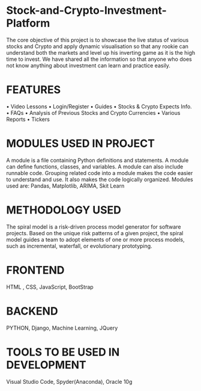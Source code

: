 # Stock-and-Crypto-Investment-Platform

The core objective of this project is to showcase the live status of various stocks and Crypto and apply dynamic visualisation so that any rookie can understand both the markets and level up his inverting game as it is the high time to invest. We have shared all the information so that anyone who does not know anything about investment can learn and practice easily.

# FEATURES
• Video Lessons
• Login/Register
• Guides
• Stocks & Crypto Expects Info.
• FAQs
• Analysis of Previous Stocks and Crypto Currencies
• Various Reports
• Tickers

# MODULES USED IN PROJECT
A module is a file containing Python definitions and statements. A module can define functions, classes, and variables. A module can also include runnable code. Grouping related code into a module makes the code easier to understand and use. It also makes the code logically organized. Modules used are: Pandas, Matplotlib, ARIMA, Skit Learn

# METHODOLOGY USED
The spiral model is a risk-driven process model generator for software projects. Based on the unique risk patterns of a given project, the spiral model guides a team to adopt elements of one or more process models, such as incremental, waterfall, or evolutionary prototyping.

# FRONTEND
HTML , CSS, JavaScript, BootStrap

# BACKEND
PYTHON, Django, Machine Learning, JQuery

# TOOLS TO BE USED IN DEVELOPMENT
Visual Studio Code, Spyder(Anaconda), Oracle 10g
